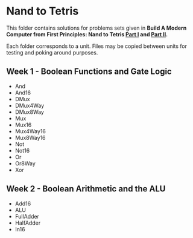 # Nand to Tetris
This folder contains solutions for problems sets given in **Build A Modern Computer from First Principles: Nand to Tetris [Part I](https://www.coursera.org/learn/build-a-computer) and [Part II](https://www.coursera.org/learn/nand2tetris2).**

Each folder corresponds to a unit. Files may be copied between units for testing and poking around purposes.

## Week 1 - Boolean Functions and Gate Logic

* And
* And16
* DMux
* DMux4Way
* DMux8Way
* Mux
* Mux16
* Mux4Way16
* Mux8Way16
* Not
* Not16
* Or
* Or8Way
* Xor

## Week 2 - Boolean Arithmetic and the ALU

* Add16
* ALU
* FullAdder
* HalfAdder
* In16